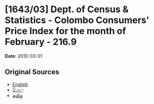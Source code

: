 # [1643/03] Dept. of Census & Statistics - Colombo Consumers' Price Index for the month of February - 216.9

**Date:** 2010-03-01

## Original Sources

- [English](https://documents.gov.lk/view/extra-gazettes/2010/3/1643-03_E.pdf)
- [සිංහල](https://documents.gov.lk/view/extra-gazettes/2010/3/1643-03_S.pdf)
- [தமிழ்](https://documents.gov.lk/view/extra-gazettes/2010/3/1643-03_T.pdf)

